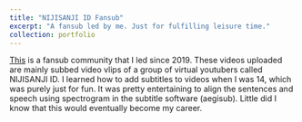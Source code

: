```yaml
---
title: "NIJISANJI ID Fansub"
excerpt: "A fansub led by me. Just for fulfilling leisure time." 
collection: portfolio
---
```


[This](space.bilibili.com442576231) is a fansub community that I led since 2019. These videos uploaded are mainly subbed video vlips of a group of virtual youtubers called NIJISANJI ID. 
I learned how to add subtitles to videos when I was 14, which was purely just for fun. 
It was pretty entertaining to align the sentences and speech using spectrogram in the subtitle software (aegisub). Little did I know that this would eventually become my career.
